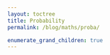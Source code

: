 ```yaml
---
layout: toctree
title: Probability
permalink: /blog/maths/proba/

enumerate_grand_children: true
---
```

